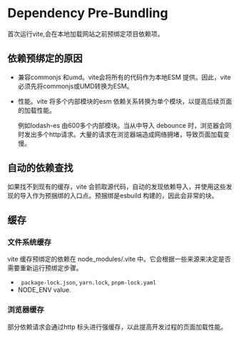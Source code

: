 # Dependency Pre-Bundling
首次运行vite,会在本地加载网站之前预绑定项目依赖项。

## 依赖预绑定的原因
- 兼容commonjs 和umd。vite会将所有的代码作为本地ESM 提供。因此，vite 必须先将commonjs或UMD转换为ESM。
- 性能。vite 将多个内部模块的esm 依赖关系转换为单个模块，以提高后续页面的加载性能。
   
  例如lodash-es 由600多个内部模块。当从中导入 debounce 时，浏览器会同时发出多个http请求。大量的请求在浏览器端造成网络拥堵，导致页面加载变慢。

## 自动的依赖查找
如果找不到现有的缓存，vite 会抓取源代码，自动的发现依赖导入，并使用这些发现的导入作为预捆绑的入口点。预捆绑是esbuild 构建的，因此会非常的块。

## 缓存
### 文件系统缓存
vite 缓存预绑定的依赖在 node_modules/.vite 中。它会根据一些来源来决定是否需要重新运行预绑定步骤。
- ` package-lock.json`, `yarn.lock`, `pnpm-lock.yaml`
- NODE_ENV value.
### 浏览器缓存
部分依赖请求会通过http 标头进行强缓存，以此提高开发过程的页面加载性能。
